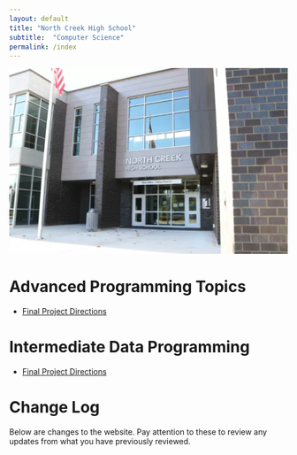 ```yaml
---
layout: default
title: "North Creek High School"
subtitle:  "Computer Science"
permalink: /index
---
```


![NCHS Campus](/static/NCHS-Building-1-South-20170901.jpg)

# Advanced Programming Topics

- [Final Project Directions](advanced-topics/final-project/index.md)
 
# Intermediate Data Programming

- [Final Project Directions](idp/final-project/handouts/index.md)

# Change Log

<p>Below are changes to the website. Pay attention to these to review any updates from what you have previously reviewed.</p>

<ul id="changelog"></ul>

<script>
  document.addEventListener("DOMContentLoaded", function() {
    const commitPrefix = "PUB:"; // Adjust this prefix to match your tagging format
    fetch("https://api.github.com/repos/NCHS-CS/nchs-cs.github.io/commits")
      .then(response => response.json())
      .then(data => {
        let changelog = document.getElementById("changelog");
        let filteredCommits = data.filter(commit => commit.commit.message.startsWith(commitPrefix));
        
        if (filteredCommits.length === 0) {
          changelog.innerHTML = "<li>No relevant commits found.</li>";
          return;
        }
        
        filteredCommits.forEach(commit => {
          let entry = document.createElement("li");
          entry.innerHTML = `
            <strong>${commit.commit.author.date}</strong>: 
            ${commit.commit.message.replace(commitPrefix, "").trim()} <br>
            <a href="${commit.html_url}" target="_blank">View Commit</a>
          `;
          changelog.appendChild(entry);
        });
      })
      .catch(error => {
        console.error("Error fetching commit data:", error);
        document.getElementById("changelog").innerHTML = "<li>Error loading changelog.</li>";
      });
  });
</script>
